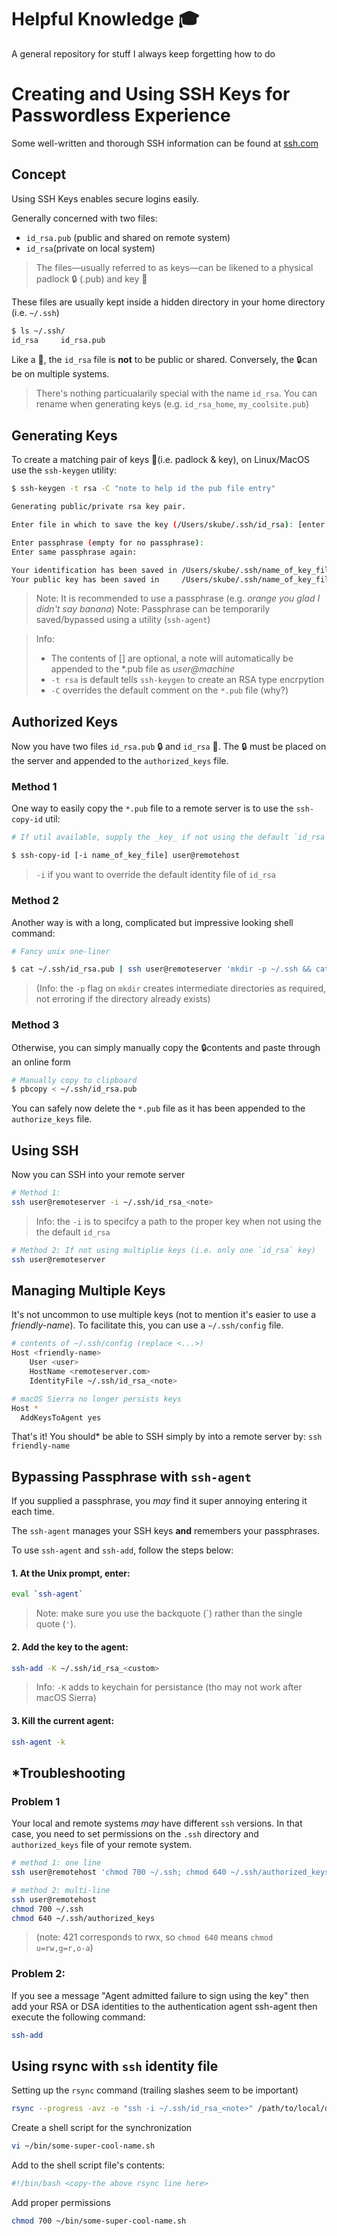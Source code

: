 # Helpful Knowledge 🎓

A general repository for stuff I always keep forgetting how to do

# Creating and Using SSH Keys for Passwordless Experience

Some well-written and thorough SSH information can be found at [ssh.com](https://www.ssh.com/ssh/command/)

## Concept
Using SSH Keys enables secure logins easily.

Generally concerned with two files:
- `id_rsa.pub` (public and shared on remote system)
- `id_rsa`(private on local system)

> The files—usually referred to as keys—can be likened to a physical padlock 🔒 (.pub) and key 🔑

These files are usually kept inside a hidden directory in your home directory (i.e. `~/.ssh`)

```sh
$ ls ~/.ssh/
id_rsa     id_rsa.pub
```
Like a 🔑, the `id_rsa` file is **not** to be public or shared.
Conversely, the 🔒can be on multiple systems.

> There's nothing particualarily special with the name `id_rsa`. 
> You can rename when generating keys (e.g. `id_rsa_home`, `my_coolsite.pub`)

## Generating Keys

To create a matching pair of keys 🔐(i.e. padlock & key), on Linux/MacOS use the `ssh-keygen` utility:

```sh
$ ssh-keygen -t rsa -C "note to help id the pub file entry"

Generating public/private rsa key pair.

Enter file in which to save the key (/Users/skube/.ssh/id_rsa): [enter some descriptive note] name_of_key_file

Enter passphrase (empty for no passphrase):
Enter same passphrase again:

Your identification has been saved in /Users/skube/.ssh/name_of_key_file
Your public key has been saved in     /Users/skube/.ssh/name_of_key_file.pub
```

> Note: It is recommended to use a passphrase (e.g. _orange you glad I didn't say banana_)
> Note: Passphrase can be temporarily saved/bypassed using a utility (`ssh-agent`)

> Info: 
> - The contents of [] are optional, a note will automatically be appended to the *.pub file as _user@machine_ 
> - `-t rsa` is default tells `ssh-keygen` to create an RSA type encrpytion
> - `-C` overrides the default comment on the `*.pub` file (why?)

## Authorized Keys

Now you have two files `id_rsa.pub` 🔒 and `id_rsa` 🔑. The 🔒 must be placed on the server and appended to the `authorized_keys` file.

### Method 1

One way to easily copy the `*.pub` file to a remote server is to use the `ssh-copy-id` util:

```sh
# If util available, supply the _key_ if not using the default `id_rsa`

$ ssh-copy-id [-i name_of_key_file] user@remotehost
```
> `-i` if you want to override the default identity file of `id_rsa`

### Method 2

Another way is with a long, complicated but impressive looking shell command:

```sh
# Fancy unix one-liner

$ cat ~/.ssh/id_rsa.pub | ssh user@remoteserver 'mkdir -p ~/.ssh && cat >>  ~/.ssh/authorized_keys'
```
> (Info: the `-p` flag on `mkdir` creates intermediate directories as required, not erroring if the directory already exists)

### Method 3

Otherwise, you can simply manually copy the 🔒contents and paste through an online form

```sh
# Manually copy to clipboard 
$ pbcopy < ~/.ssh/id_rsa.pub
```

You can safely now delete the `*.pub` file as it has been appended to the `authorize_keys` file.

## Using SSH

Now you can SSH into your remote server
```sh
# Method 1: 
ssh user@remoteserver -i ~/.ssh/id_rsa_<note>
```

> Info: the `-i` is to specifcy a path to the proper key when not using the the default `id_rsa`

```sh
# Method 2: If not using multiplie keys (i.e. only one `id_rsa` key)
ssh user@remoteserver
```

## Managing Multiple Keys

It's not uncommon to use multiple keys (not to mention it's easier to use a _friendly-name_). To facilitate this, you can use a `~/.ssh/config` file. 

```sh
# contents of ~/.ssh/config (replace <...>) 
Host <friendly-name>
    User <user>
    HostName <remoteserver.com>
    IdentityFile ~/.ssh/id_rsa_<note>

# macOS Sierra no longer persists keys
Host *
  AddKeysToAgent yes
```

That's it! You should* be able to SSH simply by into a remote server by: `ssh friendly-name`

## Bypassing Passphrase with `ssh-agent`

If you supplied a passphrase, you _may_ find it super annoying entering it each time.

The `ssh-agent` manages your SSH keys **and** remembers your passphrases.

To use `ssh-agent` and `ssh-add`, follow the steps below:

#### 1. At the Unix prompt, enter:

```sh
eval `ssh-agent`
```
> Note: make sure you use the backquote (\`) rather than the single quote (`'`).

#### 2. Add the key to the agent:

```sh
ssh-add -K ~/.ssh/id_rsa_<custom>
```
> Info: `-K` adds to keychain for persistance (tho may not work after macOS Sierra)

#### 3. Kill the current agent:

```sh
ssh-agent -k
```

## *Troubleshooting

### Problem 1

Your local and remote systems _may_ have different `ssh` versions. In that case, you need to set permissions on the `.ssh` directory and `authorized_keys` file of your remote system.

```sh
# method 1: one line
ssh user@remotehost 'chmod 700 ~/.ssh; chmod 640 ~/.ssh/authorized_keys'
```

```sh
# method 2: multi-line 
ssh user@remotehost
chmod 700 ~/.ssh
chmod 640 ~/.ssh/authorized_keys
```
> (note: 421 corresponds to rwx, so `chmod 640` means `chmod u=rw,g=r,o-a`)

### Problem 2:

If you see a message "Agent admitted failure to sign using the key" then add your RSA or DSA identities to the authentication agent ssh-agent then execute the following command:

```sh
ssh-add
```

## Using rsync with `ssh` identity file 

Setting up the `rsync` command (trailing slashes seem to be important)
```sh
rsync --progress -avz -e "ssh -i ~/.ssh/id_rsa_<note>" /path/to/local/dir/ <user>@<hostname>:/path/to/remote/dir/
```

Create a shell script for the synchronization

```sh
vi ~/bin/some-super-cool-name.sh
```

Add to the shell script file's contents:

```sh
#!/bin/bash <copy-the above rsync line here>
```

Add proper permissions

```sh
chmod 700 ~/bin/some-super-cool-name.sh
```

